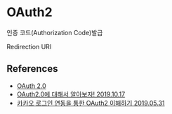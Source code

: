 # OAuth2
인증 코드(Authorization Code)발급

Redirection URI 

## References
* [OAuth 2.0](https://oauth.net/2/)
* [OAuth2.0에 대해서 알아보자! 2019.10.17](https://real-dongsoo7.tistory.com/113)
* [카카오 로그인 연동을 통한 OAuth2 이해하기 2019.05.31](https://devhaks.github.io/2019/05/31/oauth2/)
